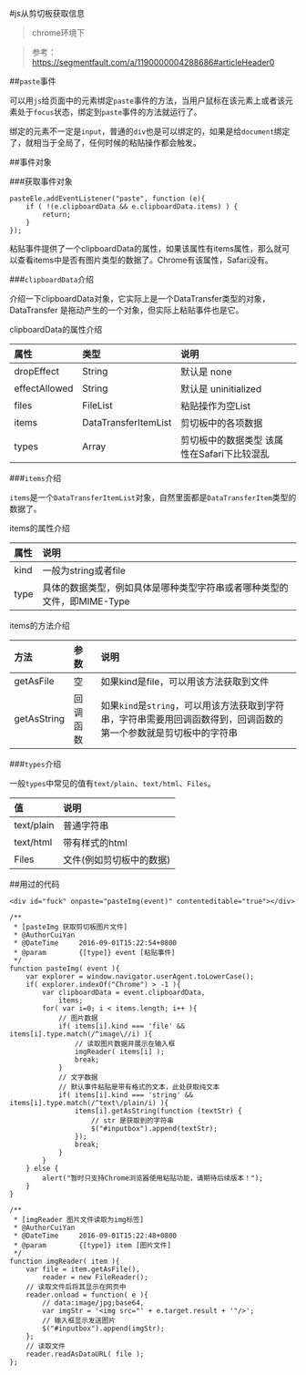 #js从剪切板获取信息

>chrome环境下

>参考：https://segmentfault.com/a/1190000004288686#articleHeader0

##`paste`事件

可以用`js`给页面中的元素绑定`paste`事件的方法，当用户鼠标在该元素上或者该元素处于`focus`状态，绑定到`paste`事件的方法就运行了。

绑定的元素不一定是`input`，普通的`div`也是可以绑定的，如果是给`document`绑定了，就相当于全局了，任何时候的粘贴操作都会触发。

##事件对象

###获取事件对象

```
pasteEle.addEventListener("paste", function (e){
    if ( !(e.clipboardData && e.clipboardData.items) ) {
        return;
    }
});
```

粘贴事件提供了一个clipboardData的属性，如果该属性有items属性，那么就可以查看items中是否有图片类型的数据了。Chrome有该属性，Safari没有。

###`clipboardData`介绍

介绍一下clipboardData对象，它实际上是一个DataTransfer类型的对象，DataTransfer 是拖动产生的一个对象，但实际上粘贴事件也是它。

clipboardData的属性介绍

|属性|类型|说明|
|:---|:--|:--|
|dropEffect|String|	默认是 none|
|effectAllowed|String|	默认是 uninitialized
|files	|FileList	|粘贴操作为空List
|items	|DataTransferItemList	|剪切板中的各项数据
|types	|Array	|剪切板中的数据类型 该属性在Safari下比较混乱

###`items`介绍

`items`是一个`DataTransferItemList`对象，自然里面都是`DataTransferItem`类型的数据了。

items的属性介绍

|属性|说明|
|:---|:--|
|kind	|一般为string或者file
|type	|具体的数据类型，例如具体是哪种类型字符串或者哪种类型的文件，即MIME-Type

items的方法介绍

|方法	|参数	|说明|
|:---|:--|:--|
|getAsFile	|空	|如果kind是file，可以用该方法获取到文件
|getAsString	|回调函数	|如果`kind`是`string`，可以用该方法获取到字符串，字符串需要用回调函数得到，回调函数的第一个参数就是剪切板中的字符串

###`types`介绍

一般`types`中常见的值有`text/plain`、`text/html`、`Files`。

|值	|说明|
|:---|:--|
|text/plain	|普通字符串
|text/html	|带有样式的html
|Files	|文件(例如剪切板中的数据)

##用过的代码
```
<div id="fuck" onpaste="pasteImg(event)" contenteditable="true"></div>

/**
 * [pasteImg 获取剪切板图片文件]
 * @AuthorCuiYan
 * @DateTime     2016-09-01T15:22:54+0800
 * @param        {[type]} event [粘贴事件]
 */
function pasteImg( event ){
	var explorer = window.navigator.userAgent.toLowerCase();
	if( explorer.indexOf("Chrome") > -1 ){
		var clipboardData = event.clipboardData,
	        items;
	    for( var i=0; i < items.length; i++ ){
        	// 图片数据
            if( items[i].kind === 'file' && items[i].type.match(/^image\//i) ){
                // 读取图片数据并展示在输入框
            	imgReader( items[i] );
                break;
            }
            // 文字数据
            // 默认事件粘贴是带有格式的文本，此处获取纯文本
            if( items[i].kind === 'string' && items[i].type.match(/^text\/plain/i) ){
            	items[i].getAsString(function (textStr) {
		            // str 是获取到的字符串
            		$("#inputbox").append(textStr);
		        });
                break;
            }
	    }
	} else {
		alert("暂时只支持Chrome浏览器使用粘贴功能，请期待后续版本！");
	}
}

/**
 * [imgReader 图片文件读取为img标签]
 * @AuthorCuiYan
 * @DateTime     2016-09-01T15:22:48+0800
 * @param        {[type]} item [图片文件]
 */
function imgReader( item ){
    var file = item.getAsFile(),
        reader = new FileReader();
    // 读取文件后将其显示在网页中
    reader.onload = function( e ){
        // data:image/jpg;base64,
        var imgStr = '<img src="' + e.target.result + '"/>';
        // 输入框显示发送图片
        $("#inputbox").append(imgStr);
    };
    // 读取文件
    reader.readAsDataURL( file );
};
```
